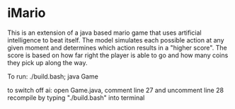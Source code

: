 # iMario

This is an extension of a java based mario game that uses artificial intelligence to beat itself. The model simulates each possible action at any given moment and determines which action results in a "higher score". The score is based on how far right the player is able to go and how many coins they pick up along the way.


To run: ./build.bash; java Game

to switch off ai:
open Game.java, comment line 27 and uncomment line 28
recompile by typing "./build.bash" into terminal
